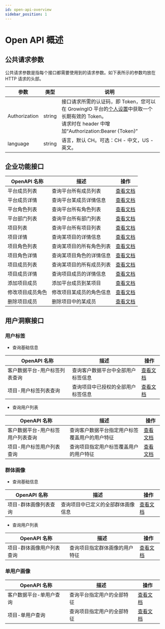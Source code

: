 ```yaml
---
id: open-api-overview
sidebar_position: 1
---
```


# Open API 概述

## 公共请求参数

公共请求参数是指每个接口都需要使用到的请求参数。如下表所示的参数均放在 HTTP 请求的头部。

| 参数          | 类型   | 说明                                                                                                                                                                                    |
| ------------- | ------ | --------------------------------------------------------------------------------------------------------------------------------------------------------------------------------------- |
| Authorization | string | 接口请求所需的认证码，即 Token，您可以在 GrowingIO 平台的[个人设置](../../product-manual/personal)中获取一个长期有效的 Token。<br/>请求时在 header 中增加“Authorization:Bearer {Token}” |
| language      | string | 语言，默认 CH。可选：CH - 中文，US - 英文。                                                                                                                                             |

## 企业功能接口

| OpenAPI 名称     | 描述                     | 操作                                               |
| ---------------- | ------------------------ | -------------------------------------------------- |
| 平台成员列表     | 查询平台所有成员列表     | [查看文档](./enterprise-api/platform-users)        |
| 平台成员详情     | 查询平台某成员详情信息   | [查看文档](./enterprise-api/platform-user)         |
| 平台角色列表     | 查询平台所有角色列表     | [查看文档](./enterprise-api/platform-roles)        |
| 平台部门列表     | 查询平台所有部门列表     | [查看文档](./enterprise-api/platform-departments)  |
| 项目列表         | 查询平台所有项目列表     | [查看文档](./enterprise-api/projects)              |
| 项目详情         | 查询某项目的详情信息     | [查看文档](./enterprise-api/project)               |
| 项目角色列表     | 查询某项目的所有角色列表 | [查看文档](./enterprise-api/project-roles)         |
| 项目角色详情     | 查询某项目角色的详情信息 | [查看文档](./enterprise-api/project-role)          |
| 项目成员列表     | 查询某项目的所有成员列表 | [查看文档](./enterprise-api/project-users)         |
| 项目成员详情     | 查询项目成员的详情信息   | [查看文档](./enterprise-api/project-user)          |
| 添加项目成员     | 添加平台成员到某项目     | [查看文档](./enterprise-api/project-user-add)      |
| 修改项目成员角色 | 修改项目某成员的角色信息 | [查看文档](./enterprise-api/project-user-role-upt) |
| 删除项目成员     | 删除项目中的某成员       | [查看文档](./enterprise-api/project-user-del)      |

## 用户洞察接口

### 用户标签

* 查询基础信息

| OpenAPI 名称                 | 描述                                           | 操作                               |
| ---------------------------- | --------------------------------------------- | ----------------------------------|
| 客户数据平台-用户标签列表查询     | 查询客户数据平台中全部用户标签信息                  | [查看文档](./user-api/dc-search-user-tags) |
| 项目-用户标签列表查询            | 查询项目中已授权的全部用户标签信息                  | [查看文档](./user-api/project-search-user-tags) |

* 查询用户列表

| OpenAPI 名称                 | 描述                                           | 操作                               |
| ---------------------------- | --------------------------------------------- | ----------------------------------|
| 客户数据平台-用户标签用户列表查询  | 查询客户数据平台指定用户标签覆盖用户的用户特征        | [查看文档](./user-api/dc-search-user-tag-users) |
| 项目-用户标签用户列表查询         | 查询项目指定用户标签覆盖用户的用户特征               | [查看文档](./user-api/project-search-user-tag-users) |

### 群体画像

* 查询基础信息

| OpenAPI 名称                 | 描述                                           | 操作                               |
| ---------------------------- | --------------------------------------------- | ----------------------------------|
| 项目-群体画像列表查询            | 查询项目中已定义的全部群体画像信息                  | [查看文档](./user-api/project-search-segment-profiles) |

* 查询用户列表

| OpenAPI 名称                 | 描述                                           | 操作                               |
| ---------------------------- | --------------------------------------------- | ----------------------------------|
| 项目-群体画像用户列表查询         | 查询项目指定群体画像的用户特征                     | [查看文档](./user-api/project-search-segment-profile-users) |

### 单用户画像

| OpenAPI 名称                 | 描述                                           | 操作                               |
| ---------------------------- | --------------------------------------------- | ----------------------------------|
| 客户数据平台-单用户查询          | 查询平台指定用户的全部特征                         | [查看文档](./user-api/dc-search-user) |
| 项目-单用户查询                 | 查询项目指定用户的全部特征                         | [查看文档](./user-api/project-search-user) |

